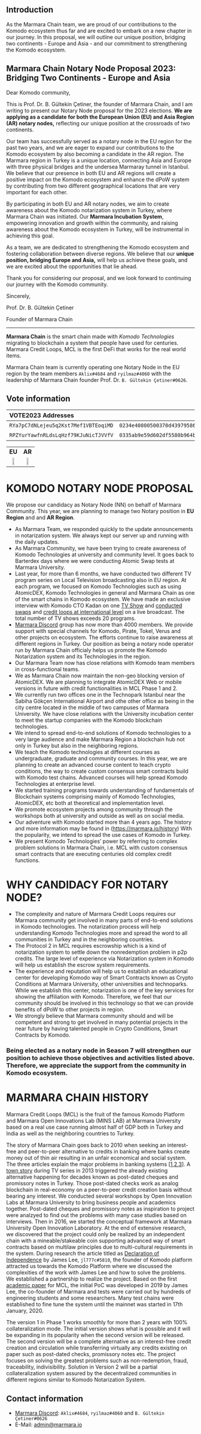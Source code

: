 ## Introduction

As the Marmara Chain team, we are proud of our contributions to the Komodo ecosystem thus far and are excited to embark on a new chapter in our journey. In this proposal, we will outline our unique position, bridging two continents - Europe and Asia - and our commitment to strengthening the Komodo ecosystem.

## Marmara Chain Notary Node Proposal 2023: Bridging Two Continents - Europe and Asia

Dear Komodo community,

This is Prof. Dr. B. Gültekin Çetiner, the founder of Marmara Chain, and I am writing to present our Notary Node proposal for the 2023 elections. **We are applying as a candidate for both the European Union (EU) and Asia Region (AR) notary nodes,** reflecting our unique position at the crossroads of two continents.

Our team has successfully served as a notary node in the EU region for the past two years, and we are eager to expand our contributions to the Komodo ecosystem by also becoming a candidate in the AR region. The Marmara region in Turkey is a unique location, connecting Asia and Europe with three physical bridges and the undersea Marmaray tunnel in Istanbul. We believe that our presence in both EU and AR regions will create a positive impact on the Komodo ecosystem and enhance the dPoW system by contributing from two different geographical locations that are very important for each other.

By participating in both EU and AR notary nodes, we aim to create awareness about the Komodo notarization system in Turkey, where Marmara Chain was initiated. Our **Marmara Incubation System**, empowering innovation and growth within the community, and raising awareness about the Komodo ecosystem in Turkey, will be instrumental in achieving this goal.

As a team, we are dedicated to strengthening the Komodo ecosystem and fostering collaboration between diverse regions. We believe that our **unique position, bridging Europe and Asia,** will help us achieve these goals, and we are excited about the opportunities that lie ahead.

Thank you for considering our proposal, and we look forward to continuing our journey with the Komodo community.

Sincerely,

Prof. Dr. B. Gültekin Çetiner

Founder of Marmara Chain

----------------------
**Marmara Chain** is the smart chain made with *Komodo Technologies* migrating to blockchain a system that people have used for centuries. Marmara Credit Loops, MCL is the first DeFi that works for the real world items. 

Marmara Chain team is currently operating one Notary Node in the EU region by the team members `Aklix#4684` and `ryilmaz#4060` with the leadership of Marmara Chain founder Prof. Dr. `B. Gültekin Çetiner#0626`.


## Vote information ##

| VOTE2023 Addresses                 | Pubkey                                                             | Region |
| :--------------------------------- |:------------------------------------------------------------------:| :----: |
| `RYa7pC7dNLejeu5q2Kst7Mef1VBTEoqiMD` | `0234e40800500370d43979586ee2cec2e777a0368d10c682e78bca30fd1630c18d` | **EU** |
| `RPZYurYawfnRLdsLqHzf79KJuNicTJVVfV` | `0335ab9e59d602df5580b964b6451d02cd9cc243ddf01b065db84375488df9f53c` | **AR** |

<p align="center">
<table>
<tr ><td align="center"><strong>EU</strong></td><td align="center"><strong>AR</strong></td></tr>
<tr>
    <td align="center"><img src="./RYa7pC7dNLejeu5q2Kst7Mef1VBTEoqiMD.png" width="50%" height="50%"></td>
    <td align="center"><img src="./RPZYurYawfnRLdsLqHzf79KJuNicTJVVfV.png" width="50%" height="50%"></td>
</tr>
</table>
</p>

# KOMODO NOTARY NODE PROPOSAL
We propose our candidacy as Notary Node (NN) on behalf of Marmara Community. This year, we are planning to manage two Notary position in **EU Region** and and **AR Region**.

* As Marmara Team, we responded quickly to the update announcements in notarization system. We always kept our server up and running with the daily updates. 
* As Marmara Community, we have been trying to create awareness of Komodo Technologies at university and community level. It goes back to Barterdex days where we were conducting Atomic Swap tests at Marmara University. 
* Last year, for more than 6 months, we have conducted two different TV program series on Local Television broadcasting also in EU region. At each program, we focused on Komodo Technologies such as using AtomicDEX, Komodo Technologies in general and Marmara Chain as one of the smart chains in Komodo ecosystem. We have made an exclusive interview with Komodo CTO Kadan on one [TV Show](https://www.youtube.com/watch?v=spcDdznPOxI) and [conducted swaps](https://www.youtube.com/watch?v=L6CFVEu2NFs&t=1291s) and [credit loops at international level](https://www.youtube.com/watch?v=BnPYprNdcLs&t=13s) on a live broadcast. The total number of TV shows exceeds 20 programs.
* [Marmara Discord](https://marmara.io/discord) group has now more than 4000 members. We provide support with special channels for Komodo, Pirate, Tokel, Verus and other projects on ecosystem. The efforts continue to raise awareness at different regions in Turkey. Our position as being a notary node operator run by Marmara Chain officialy helps us promote the Komodo Notarization system and its Technologies in the region. 
* Our Marmara Team now has close relations with Komodo team members in cross-functional teams. 
* We as Marmara Chain now maintain the non-geo blocking version of AtomicDEX. We are planning to integrate AtomicDEX Web or mobile versions in future with credit functionalities in MCL Phase 1 and 2.
* We currently run two offices one in the Technopark Istanbul near the Sabiha Gökçen International Airport and othe other office as being in the city centre located in the middle of two campuses of Marmara University. We have close relations with the University incubation center to meet the startup companies with the Komodo blockchain technologies.  
* We intend to spread end-to-end solutions of Komodo technologies to a very large audience and make Marmara Region a blockchain hub not only in Turkey but also in the neighboring regions.
* We teach the Komodo technologies at different courses as undergraduate, graduate and community courses. In this year, we are planning to create an advanced course content to teach crypto conditions, the way to create custom consensus smart contracts build with Komodo test chains. Advanced courses will help spread Komodo Technologies at enterprise level.
* We started training programs towards understanding of fundamentals of Blockchain systems comprising mainly of Komodo Technologies, AtomicDEX, etc both at theoretical and implementation level. 
* We promote ecosystem projects among community through the workshops both at university and outside as well as on social media.      
* Our adventure with Komodo started more than 4 years ago. The history and more information may be found in (https://marmara.io/history) With the popularity, we intend to spread the use cases of Komodo in Turkey. 
* We present Komodo Technologies’ power by referring to complex problem solutions in Marmara Chain, i.e. MCL with custom consensus smart contracts that are executing centuries old complex credit functions. 


# WHY CANDIDACY FOR NOTARY NODE?
* The complexity and nature of Marmara Credit Loops requires our Marmara community get involved in many parts of end-to-end solutions in Komodo technologies. The notarization process will help understanding Komodo Technologies more and spread the word to all communities in Turkey and in the neighboring countries.
* The Protocol 2 in MCL requires escrowship which is a kind of notarization system to settle down the nonredemption problem in p2p credits. The large level of experience via Notarization system in Komodo will help us establish  the escrow system requirements.
* The experience and reputation will help us to establish an educational center for developing Komodo way of Smart Contracts known as Crypto Conditions at Marmara University, other universities and technoparks. While we establish this center, notarization is one of the key services for showing the affiliation with Komodo. Therefore, we feel that our community should be involved in this technology so that we can provide benefits of dPoW to other projects in region.
* We strongly believe that Marmara community should and will be competent and strong to get involved in many potential projects in the near future by having talented people in Crypto Conditions, Smart Contracts by Komodo. 

### Being elected as a notary node in Season 7 will strengthen our position to achieve those objectives and activities listed above. Therefore, we appreciate the support from the community in Komodo ecosystem.

# MARMARA CHAIN HISTORY
Marmara Credit Loops (MCL) is the fruit of the famous Komodo Platform and Marmara Open Innovations Lab (MINS LAB) at Marmara University based on a real use case running almost half of GDP both in Turkey and India as well as the neighboring countries to Turkey.

The story of Marmara Chain goes back to 2010 when seeking an interest-free and peer-to-peer alternative to credits in banking where banks create money out of thin air resulting in an unfair economical and social system. The three articles explain the major problems in banking systems [[1](https://www.academia.edu/9234489/DEBT_BASED_MONETARY_SYSTEM),[2](https://www.sciencedirect.com/science/article/pii/S1057521915001477),[3](https://www.michaeljournal.org/articles/social-credit/item/the-money-myth-exploded)]. A [town story](https://scienceblogs.com/evolutionblog/2009/06/15/an-amusing-brainteaser) during TV series in 2013 triggered the already existing alternative happening for decades known as post-dated cheques and promissory notes in Turkey. Those post-dated checks work as analog blockchain in real-economy on a peer-to-peer credit creation basis without bearing any interest. We conducted several workshops by Open Innovation Labs at Marmara University to bring business people and academics together. Post-dated cheques and promissory notes as inspiration to project were analzyed to find out the problems with many case studies based on interviews. Then in 2016, we started the conceptual framework at Marmara University Open Innovation Laboratory. At the end of extensive research, we discovered that the project could only be realized by an independent chain with a mineable/stakeable coin supporting advanced way of smart contracts based on multilaw principles due to multi-cultural requirements in the system. During research the article titled as [Declaration of Independence](https://bitcointalk.org/index.php?topic=1372879.0) by James Lee, `jl777c#5810`, the founder of Komodo platform attracted us towards the Komodo Platform where we discussed the complexities of the work with James Lee and how to solve the problems. We established a partnership to realize the project. Based on the first [academic paper](https://www.academia.edu/40504137/Marmara_Credit_Loops_A_Blockchain_Solution_to_Nonredemption_problem_in_Post_dated_Cheques) for MCL, the initial PoC was developed in 2019 by James Lee, the co-founder of Marmara and tests were carried out by hundreds of engineering students and some researchers. Many test chains were established to fine tune the system until the mainnet was started in 17th January, 2020. 

The version 1 in Phase 1 works smoothly for more than 2 years with 100% collateralization mode. The initial version shows what is possible and it will be expanding in its popularity when the second version will be released. The second version will be a complete alternative as an interest-free credit creation and circulation while transferring virtually any credits existing on paper such as post-dated checks, promissory notes etc. The project focuses on solving the greatest problems such as non-redemption, fraud, traceability, indivisibility. Solution in Version 2 will be a partial collateralization system assured by the decentralized communities in different regions similar to Komodo Notarization System.


## Contact information ##

 - [Marmara Discord](https://marmara.io/discord): `Aklix#4684`, `ryilmaz#4060` and `B. Gültekin Çetiner#0626`
 - E-Mail: admin@marmara.io
